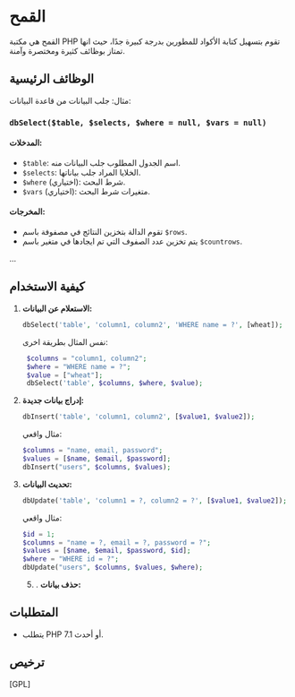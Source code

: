 # القمح

القمح هي مكتبة PHP تقوم بتسهيل كتابة الأكواد للمطورين بدرجة كبيرة جدًا، حيث انها تمتاز بوظائف كثيرة ومختصرة وآمنة.

## الوظائف الرئيسية
مثال: جلب البيانات من قاعدة البيانات:

### `dbSelect($table, $selects, $where = null, $vars = null)`

#### المدخلات:

- `$table`: اسم الجدول المطلوب جلب البيانات منه.
- `$selects`: الخلايا المراد جلب بياناتها.
- `$where` (اختياري): شرط البحث.
- `$vars` (اختياري): متغيرات شرط البحث.

#### المخرجات:

- تقوم الدالة بتخزين النتائج في مصفوفة باسم `$rows`.
- يتم تخزين عدد الصفوف التي تم ايجادها في متغير باسم `$countrows`.

...

## كيفية الاستخدام

1. **الاستعلام عن البيانات:**
    ```php
    dbSelect('table', 'column1, column2', 'WHERE name = ?', [wheat]);
    ```
    نفس المثال بطريقة اخرى:
   ```php
    $columns = "column1, column2";
    $where = "WHERE name = ?";
    $value = ["wheat"];
    dbSelect('table', $columns, $where, $value);
    ```
   

3. **إدراج بيانات جديدة:**
    ```php
    dbInsert('table', 'column1, column2', [$value1, $value2]);
    ```
    مثال واقعي:
    ```php
    $columns = "name, email, password";
    $values = [$name, $email, $password];
    dbInsert("users", $columns, $values);
    ```

4. **تحديث البيانات:**

    ```php
    dbUpdate('table', 'column1 = ?, column2 = ?', [$value1, $value2]);
    ```
    مثال واقعي:
    ```php
    $id = 1;
    $columns = "name = ?, email = ?, password = ?";
    $values = [$name, $email, $password, $id];
    $where = "WHERE id = ?";
    dbUpdate("users", $columns, $values, $where);
    ```

    5. . **حذف بيانات:**
  
   


## المتطلبات

- يتطلب PHP 7.1 أو أحدث.

## ترخيص

[GPL]
